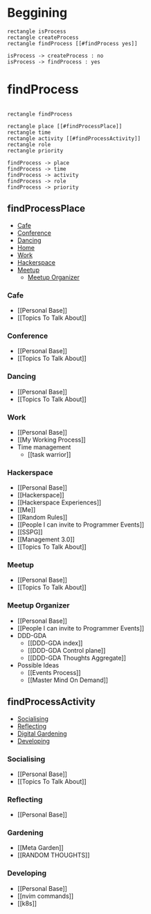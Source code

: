 # Beggining

```plantuml
rectangle isProcess
rectangle createProcess
rectangle findProcess [[#findProcess yes]]

isProcess -> createProcess : no
isProcess -> findProcess : yes 
```

# findProcess
```plantuml

rectangle findProcess

rectangle place [[#findProcessPlace]]
rectangle time
rectangle activity [[#findProcessActivity]]
rectangle role
rectangle priority

findProcess -> place 
findProcess -> time
findProcess -> activity
findProcess -> role
findProcess -> priority

```

## findProcessPlace
- [Cafe](#Cafe)
- [Conference](#Conference)
- [Dancing](#Dancing)
- [Home](#Home)
- [Work](#Work)
- [Hackerspace](#Hackerspace)
- [Meetup](#Meetup)
    - [Meetup Organizer](#MeetupOrganizer)


### Cafe
- [[Personal Base]]
- [[Topics To Talk About]]

### Conference
- [[Personal Base]]
- [[Topics To Talk About]]

### Dancing
- [[Personal Base]]
- [[Topics To Talk About]]

### Work
- [[Personal Base]]
- [[My Working Process]]
- Time management
    - [[task warrior]]

### Hackerspace
- [[Personal Base]]
- [[Hackerspace]]
- [[Hackerspace Experiences]]
- [[Me]]
- [[Random Rules]]
- [[People I can invite to Programmer Events]]
- [[SSPG]]
- [[Management 3.0]]
- [[Topics To Talk About]]

### Meetup
- [[Personal Base]]
- [[Topics To Talk About]]

### Meetup Organizer
- [[Personal Base]]
- [[People I can invite to Programmer Events]]
- DDD-GDA
    - [[DDD-GDA index]]
    - [[DDD-GDA Control plane]]
    - [[DDD-GDA Thoughts Aggregate]]
- Possible Ideas
    - [[Events Process]]
    - [[Master Mind On Demand]]

## findProcessActivity
- [Socialising](#Socialising)
- [Reflecting](#Reflecting)
- [Digital Gardening](#Gardening)
- [Developing](#Development)

### Socialising
- [[Personal Base]]
- [[Topics To Talk About]]

### Reflecting
- [[Personal Base]]

### Gardening
- [[Meta Garden]]
- [[RANDOM THOUGHTS]]

### Developing
- [[Personal Base]]
- [[nvim commands]]
- [[k8s]]

